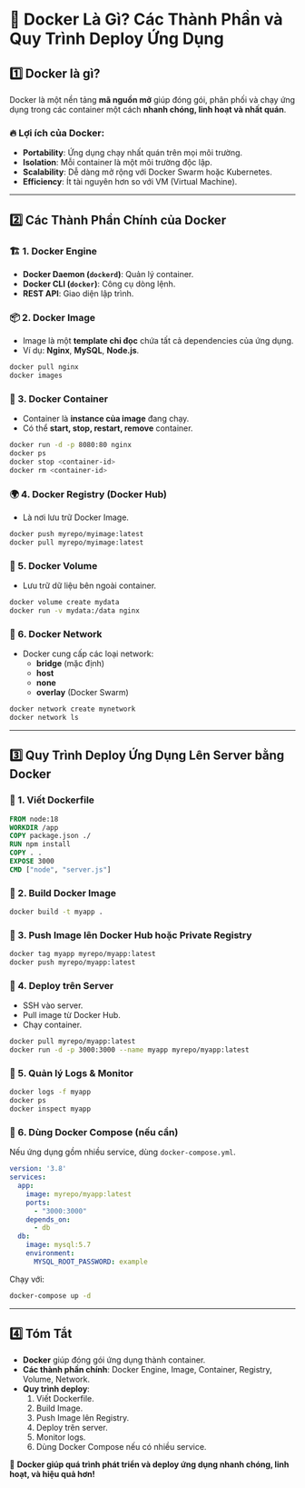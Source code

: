 # 🚀 Docker Là Gì? Các Thành Phần và Quy Trình Deploy Ứng Dụng

## 1️⃣ Docker là gì?
Docker là một nền tảng **mã nguồn mở** giúp đóng gói, phân phối và chạy ứng dụng trong các container một cách **nhanh chóng, linh hoạt và nhất quán**.

### 🔥 Lợi ích của Docker:
- **Portability**: Ứng dụng chạy nhất quán trên mọi môi trường.
- **Isolation**: Mỗi container là một môi trường độc lập.
- **Scalability**: Dễ dàng mở rộng với Docker Swarm hoặc Kubernetes.
- **Efficiency**: Ít tài nguyên hơn so với VM (Virtual Machine).

---

## 2️⃣ Các Thành Phần Chính của Docker

### 🏗 1. Docker Engine
- **Docker Daemon (`dockerd`)**: Quản lý container.
- **Docker CLI (`docker`)**: Công cụ dòng lệnh.
- **REST API**: Giao diện lập trình.

### 📦 2. Docker Image
- Image là một **template chỉ đọc** chứa tất cả dependencies của ứng dụng.
- Ví dụ: **Nginx**, **MySQL**, **Node.js**.

```sh
docker pull nginx
docker images
```

### 🚀 3. Docker Container
- Container là **instance của image** đang chạy.
- Có thể **start, stop, restart, remove** container.

```sh
docker run -d -p 8080:80 nginx
docker ps
docker stop <container-id>
docker rm <container-id>
```

### 🌍 4. Docker Registry (Docker Hub)
- Là nơi lưu trữ Docker Image.

```sh
docker push myrepo/myimage:latest
docker pull myrepo/myimage:latest
```

### 💾 5. Docker Volume
- Lưu trữ dữ liệu bên ngoài container.

```sh
docker volume create mydata
docker run -v mydata:/data nginx
```

### 🔀 6. Docker Network
- Docker cung cấp các loại network:
  - **bridge** (mặc định)
  - **host**
  - **none**
  - **overlay** (Docker Swarm)

```sh
docker network create mynetwork
docker network ls
```

---

## 3️⃣ Quy Trình Deploy Ứng Dụng Lên Server bằng Docker

### 🔹 1. Viết Dockerfile
```dockerfile
FROM node:18
WORKDIR /app
COPY package.json ./
RUN npm install
COPY . .
EXPOSE 3000
CMD ["node", "server.js"]
```

### 🔹 2. Build Docker Image
```sh
docker build -t myapp .
```

### 🔹 3. Push Image lên Docker Hub hoặc Private Registry
```sh
docker tag myapp myrepo/myapp:latest
docker push myrepo/myapp:latest
```

### 🔹 4. Deploy trên Server
- SSH vào server.
- Pull image từ Docker Hub.
- Chạy container.

```sh
docker pull myrepo/myapp:latest
docker run -d -p 3000:3000 --name myapp myrepo/myapp:latest
```

### 🔹 5. Quản lý Logs & Monitor
```sh
docker logs -f myapp
docker ps
docker inspect myapp
```

### 🔹 6. Dùng Docker Compose (nếu cần)
Nếu ứng dụng gồm nhiều service, dùng `docker-compose.yml`.

```yaml
version: '3.8'
services:
  app:
    image: myrepo/myapp:latest
    ports:
      - "3000:3000"
    depends_on:
      - db
  db:
    image: mysql:5.7
    environment:
      MYSQL_ROOT_PASSWORD: example
```

Chạy với:
```sh
docker-compose up -d
```

---

## 4️⃣ Tóm Tắt
- **Docker** giúp đóng gói ứng dụng thành container.
- **Các thành phần chính**: Docker Engine, Image, Container, Registry, Volume, Network.
- **Quy trình deploy**:
  1. Viết Dockerfile.
  2. Build Image.
  3. Push Image lên Registry.
  4. Deploy trên server.
  5. Monitor logs.
  6. Dùng Docker Compose nếu có nhiều service.

🚀 **Docker giúp quá trình phát triển và deploy ứng dụng nhanh chóng, linh hoạt, và hiệu quả hơn!**
